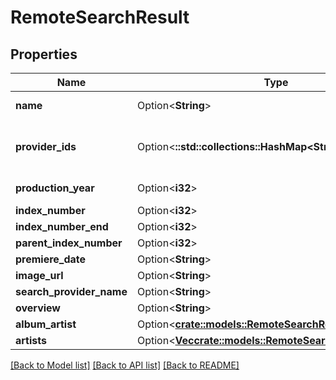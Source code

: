 # RemoteSearchResult

## Properties

Name | Type | Description | Notes
------------ | ------------- | ------------- | -------------
**name** | Option<**String**> | Gets or sets the name. | [optional]
**provider_ids** | Option<**::std::collections::HashMap<String, String>**> | Gets or sets the provider ids. | [optional]
**production_year** | Option<**i32**> | Gets or sets the year. | [optional]
**index_number** | Option<**i32**> |  | [optional]
**index_number_end** | Option<**i32**> |  | [optional]
**parent_index_number** | Option<**i32**> |  | [optional]
**premiere_date** | Option<**String**> |  | [optional]
**image_url** | Option<**String**> |  | [optional]
**search_provider_name** | Option<**String**> |  | [optional]
**overview** | Option<**String**> |  | [optional]
**album_artist** | Option<[**crate::models::RemoteSearchResultAlbumArtist**](RemoteSearchResult_AlbumArtist.md)> |  | [optional]
**artists** | Option<[**Vec<crate::models::RemoteSearchResult>**](RemoteSearchResult.md)> |  | [optional]

[[Back to Model list]](../README.md#documentation-for-models) [[Back to API list]](../README.md#documentation-for-api-endpoints) [[Back to README]](../README.md)



